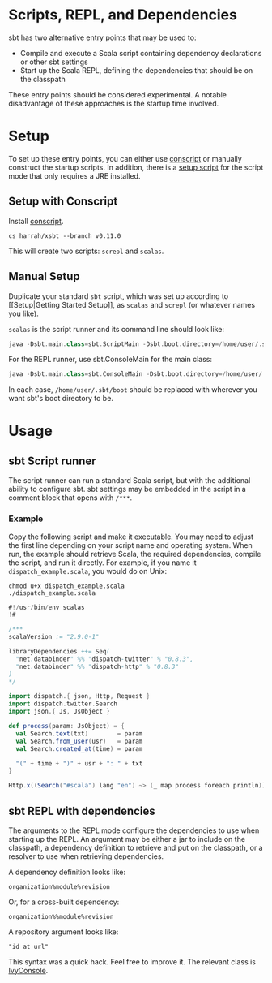 [IvyConsole]: http://harrah.github.com/xsbt/latest/sxr/IvyConsole.scala.html
[conscript]: https://github.com/n8han/conscript
[setup script]: https://github.com/paulp/xsbtscript

# Scripts, REPL, and Dependencies

sbt has two alternative entry points that may be used to:

* Compile and execute a Scala script containing dependency declarations or other sbt settings
* Start up the Scala REPL, defining the dependencies that should be on the classpath

These entry points should be considered experimental.  A notable disadvantage of these approaches is the startup time involved.

# Setup

To set up these entry points, you can either use [conscript] or manually construct the startup scripts.
In addition, there is a [setup script] for the script mode that only requires a JRE installed.

## Setup with Conscript

Install [conscript].

```
cs harrah/xsbt --branch v0.11.0
```

This will create two scripts: `screpl` and `scalas`.

## Manual Setup

Duplicate your standard `sbt` script, which was set up according to [[Setup|Getting Started Setup]], as `scalas` and `screpl` (or whatever names you like).

`scalas` is the script runner and its command line should look like:

```scala
java -Dsbt.main.class=sbt.ScriptMain -Dsbt.boot.directory=/home/user/.sbt/boot -jar sbt-launch.jar "$@"
```

For the REPL runner, use sbt.ConsoleMain for the main class:

```scala
java -Dsbt.main.class=sbt.ConsoleMain -Dsbt.boot.directory=/home/user/.sbt/boot -jar sbt-launch.jar "$@"
```

In each case, `/home/user/.sbt/boot` should be replaced with wherever you want sbt's boot directory to be.

# Usage

## sbt Script runner

The script runner can run a standard Scala script, but with the additional ability to configure sbt.
sbt settings may be embedded in the script in a comment block that opens with `/***`.

### Example

Copy the following script and make it executable.
You may need to adjust the first line depending on your script name and operating system.
When run, the example should retrieve Scala, the required dependencies, compile the script, and run it directly.
For example, if you name it `dispatch_example.scala`, you would do on Unix:

```
chmod u+x dispatch_example.scala
./dispatch_example.scala
```

```scala
#!/usr/bin/env scalas
!#

/***
scalaVersion := "2.9.0-1"

libraryDependencies ++= Seq(
  "net.databinder" %% "dispatch-twitter" % "0.8.3",
  "net.databinder" %% "dispatch-http" % "0.8.3"
)
*/

import dispatch.{ json, Http, Request }
import dispatch.twitter.Search
import json.{ Js, JsObject }

def process(param: JsObject) = {
  val Search.text(txt)        = param
  val Search.from_user(usr)   = param
  val Search.created_at(time) = param

  "(" + time + ")" + usr + ": " + txt
}

Http.x((Search("#scala") lang "en") ~> (_ map process foreach println))
```

## sbt REPL with dependencies

The arguments to the REPL mode configure the dependencies to use when starting up the REPL.
An argument may be either a jar to include on the classpath, a dependency definition to retrieve and put on the classpath, or a resolver to use when retrieving dependencies.

A dependency definition looks like:

```
organization%module%revision
```

Or, for a cross-built dependency:

```
organization%%module%revision
```

A repository argument looks like:

```
"id at url"
```

This syntax was a quick hack.  Feel free to improve it.  The relevant class is [IvyConsole].
